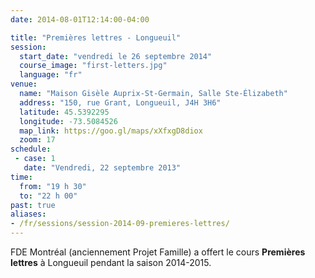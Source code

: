 ```yaml
---
date: 2014-08-01T12:14:00-04:00

title: "Premières lettres - Longueuil"
session:
  start_date: "vendredi le 26 septembre 2014"
  course_image: "first-letters.jpg"
  language: "fr"
venue:
  name: "Maison Gisèle Auprix-St-Germain, Salle Ste-Élizabeth"
  address: "150, rue Grant, Longueuil, J4H 3H6"
  latitude: 45.5392295
  longitude: -73.5084526
  map_link: https://goo.gl/maps/xXfxgD8diox
  zoom: 17
schedule:
 - case: 1
   date: "Vendredi, 22 septembre 2013"
time:
  from: "19 h 30"
  to: "22 h 00"
past: true
aliases:
- /fr/sessions/session-2014-09-premieres-lettres/
---
```


FDE Montréal (anciennement Projet Famille) a offert le cours **Premières lettres** à
Longueuil pendant la saison 2014-2015.
